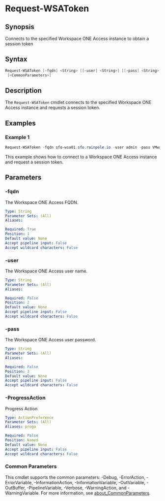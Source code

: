# Request-WSAToken

## Synopsis

Connects to the specified Workspace ONE Access instance to obtain a session token

## Syntax

```powershell
Request-WSAToken [-fqdn] <String> [[-user] <String>] [[-pass] <String>] [-ProgressAction <ActionPreference>]
 [<CommonParameters>]
```

## Description

The `Request-WSAToken` cmdlet connects to the specified Workspace ONE Access instance and requests a session token.

## Examples

### Example 1

```powershell
Request-WSAToken -fqdn sfo-wsa01.sfo.rainpole.io -user admin -pass VMware1!
```

This example shows how to connect to a Workspace ONE Access instance and request a session token.

## Parameters

### -fqdn

The Workspace ONE Access FQDN.

```yaml
Type: String
Parameter Sets: (All)
Aliases:

Required: True
Position: 1
Default value: None
Accept pipeline input: False
Accept wildcard characters: False
```

### -user

The Workspace ONE Access user name.

```yaml
Type: String
Parameter Sets: (All)
Aliases:

Required: False
Position: 2
Default value: None
Accept pipeline input: False
Accept wildcard characters: False
```

### -pass

The Workspace ONE Access user password.

```yaml
Type: String
Parameter Sets: (All)
Aliases:

Required: False
Position: 3
Default value: None
Accept pipeline input: False
Accept wildcard characters: False
```

### -ProgressAction

Progress Action

```yaml
Type: ActionPreference
Parameter Sets: (All)
Aliases: proga

Required: False
Position: Named
Default value: None
Accept pipeline input: False
Accept wildcard characters: False
```

### Common Parameters

This cmdlet supports the common parameters: -Debug, -ErrorAction, -ErrorVariable, -InformationAction, -InformationVariable, -OutVariable, -OutBuffer, -PipelineVariable, -Verbose, -WarningAction, and -WarningVariable. For more information, see [about_CommonParameters](http://go.microsoft.com/fwlink/?LinkID=113216).
